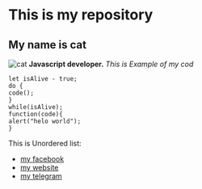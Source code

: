 # This is my repository
## My name is cat
![cat](https://cdn.britannica.com/39/7139-050-A88818BB/Himalayan-chocolate-point.jpg)
**Javascript developer.**
*This is Example of my cod*
```
let isAlive - true;
do {
code();
}
while(isAlive);
function(code){
alert("helo world");
}
```
This is Unordered list:
* [my facebook](https://www.w3schools.com/jquery/jquery_get_started.asp)
* [my website](https://www.w3schools.com/jquery/jquery_get_started.asp)
* [my telegram](https://www.w3schools.com/jquery/jquery_get_started.asp)
